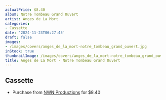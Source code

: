```yaml
---
actualPrice: $8.40
album: Notre Tombeau Grand Ouvert
artist: Anges de La Mort
categories:
- Cassette
date: '2024-11-23T06:27:45'
draft: false
images:
- /images/covers/anges_de_la_mort-notre_tombeau_grand_ouvert.jpg
inStock: true
thumbnailImage: /images/covers/anges_de_la_mort-notre_tombeau_grand_ouvert-thumb.jpg
title: Anges de La Mort - Notre Tombeau Grand Ouvert
---
```


## Cassette
* Purchase from [NWN Productions](http://shop.nwnprod.com/index.php?route=product/product&path=73&product_id=57797&sort=pd.name&order=ASC) for $8.40
